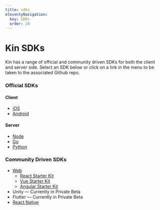 ```yaml
---
title: sdks
eleventyNavigation:
  key: SDKs
  order: 20
---
```


# Kin SDKs

Kin has a range of official and community driven SDKs for both the client and server side. Select an SDK below or click on a link in the menu to be taken to the associated Github repo.

### Official SDKs

#### Client

- <a href="https://github.com/kinecosystem/kin-ios" target="_blank">iOS</a>
- <a href="https://github.com/kinecosystem/kin-android" target="_blank">Android</a>

#### Server

- <a href="https://github.com/kinecosystem/kin-node" target="_blank">Node</a>
- <a href="https://github.com/kinecosystem/kin-go" target="_blank">Go</a>
- <a href="https://github.com/kinecosystem/kin-python" target="_blank">Python</a>

### Community Driven SDKs

- [Web](/sdks/web/)
  - <a href="https://github.com/kin-sdk/kin-sdk-demo-react" target="_blank">React Starter Kit</a>
  - <a href="https://github.com/kin-sdk/kin-sdk-demo-vue" target="_blank">Vue Starter Kit</a>
  - <a href="https://github.com/kin-sdk/kin-sdk-demo-angular" target="_blank">Angular Starter Kit</a>
- Unity — Currently in Private Beta
- Flutter — Currently in Private Beta
- [React Native](/sdks/react-native/)
